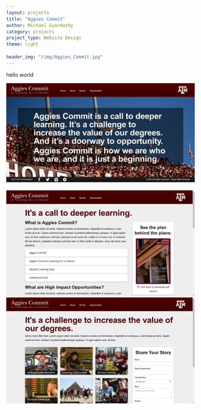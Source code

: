 ```yaml
---
layout: projects
title: "Aggies Commit"
author: Michael Gyarmathy
category: projects
project_type: Website Design
theme: light

header_img: "/img/Aggies_Commit.jpg"
---
```


hello world

![](/img/aggies-commit-home.png)
![](/img/aggies-commit-about.png)
![](/img/aggies-commit-stories.png)
